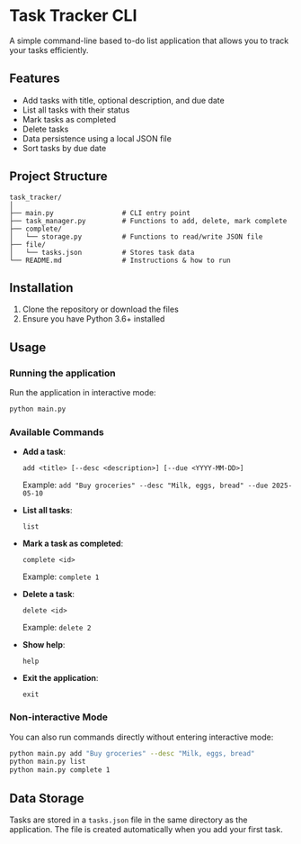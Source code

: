 # Task Tracker CLI

A simple command-line based to-do list application that allows you to track your tasks efficiently.

## Features

- Add tasks with title, optional description, and  due date
- List all tasks with their status
- Mark tasks as completed
- Delete tasks
- Data persistence using a local JSON file
- Sort tasks by due date

## Project Structure

```
task_tracker/
│
├── main.py                 # CLI entry point
├── task_manager.py         # Functions to add, delete, mark complete
├── complete/
│   └── storage.py          # Functions to read/write JSON file
├── file/
│   └── tasks.json          # Stores task data
└── README.md               # Instructions & how to run
```

## Installation

1. Clone the repository or download the files
2. Ensure you have Python 3.6+ installed

## Usage

### Running the application

Run the application in interactive mode:

```bash
python main.py
```

### Available Commands

- **Add a task**:
  ```
  add <title> [--desc <description>] [--due <YYYY-MM-DD>]
  ```
  Example: `add "Buy groceries" --desc "Milk, eggs, bread" --due 2025-05-10`

- **List all tasks**:
  ```
  list
  ```

- **Mark a task as completed**:
  ```
  complete <id>
  ```
  Example: `complete 1`

- **Delete a task**:
  ```
  delete <id>
  ```
  Example: `delete 2`

- **Show help**:
  ```
  help
  ```

- **Exit the application**:
  ```
  exit
  ```

### Non-interactive Mode

You can also run commands directly without entering interactive mode:

```bash
python main.py add "Buy groceries" --desc "Milk, eggs, bread"
python main.py list
python main.py complete 1
```

## Data Storage

Tasks are stored in a `tasks.json` file in the same directory as the application. The file is created automatically when you add your first task.